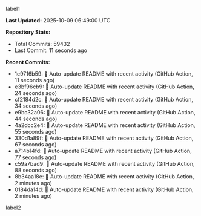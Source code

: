 
label1 
<!-- ACTIVITY_START -->
**Last Updated:** 2025-10-09 06:49:00 UTC

**Repository Stats:**
- Total Commits: 59432
- Last Commit: 11 seconds ago

**Recent Commits:**
- 1e9716b59: 🤖 Auto-update README with recent activity (GitHub Action, 11 seconds ago)
- e3bf96cb9: 🤖 Auto-update README with recent activity (GitHub Action, 24 seconds ago)
- cf2184d2c: 🤖 Auto-update README with recent activity (GitHub Action, 34 seconds ago)
- e9bc32a06: 🤖 Auto-update README with recent activity (GitHub Action, 44 seconds ago)
- 4a2dcc2e4: 🤖 Auto-update README with recent activity (GitHub Action, 55 seconds ago)
- 330d1a89f: 🤖 Auto-update README with recent activity (GitHub Action, 67 seconds ago)
- a714b14fd: 🤖 Auto-update README with recent activity (GitHub Action, 77 seconds ago)
- c59a7bad9: 🤖 Auto-update README with recent activity (GitHub Action, 88 seconds ago)
- 8b34aa18e: 🤖 Auto-update README with recent activity (GitHub Action, 2 minutes ago)
- 0184da14d: 🤖 Auto-update README with recent activity (GitHub Action, 2 minutes ago)
<!-- ACTIVITY_END -->

label2
